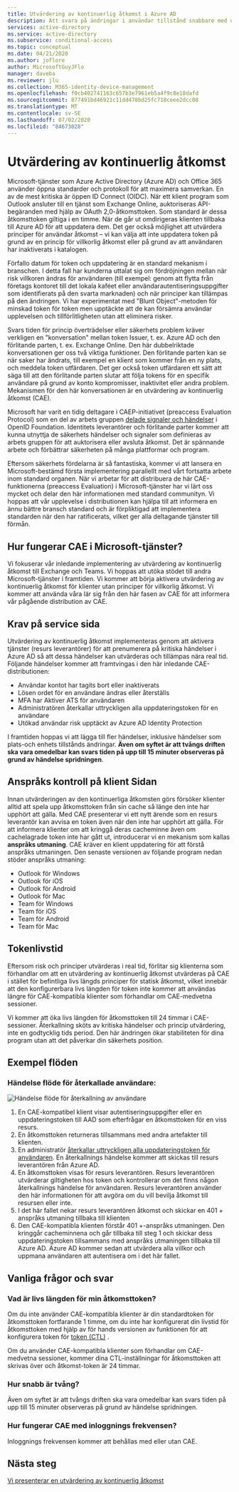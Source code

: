 ```yaml
---
title: Utvärdering av kontinuerlig åtkomst i Azure AD
description: Att svara på ändringar i användar tillstånd snabbare med utvärdering av kontinuerlig åtkomst i Azure AD
services: active-directory
ms.service: active-directory
ms.subservice: conditional-access
ms.topic: conceptual
ms.date: 04/21/2020
ms.author: joflore
author: MicrosoftGuyJFlo
manager: daveba
ms.reviewer: jlu
ms.collection: M365-identity-device-management
ms.openlocfilehash: f0cb402741163c657b3e7961eb5a4f9c8e18dafd
ms.sourcegitcommit: 877491bd46921c11dd478bd25fc718ceee2dcc08
ms.translationtype: MT
ms.contentlocale: sv-SE
ms.lasthandoff: 07/02/2020
ms.locfileid: "84673028"
---
```

# <a name="continuous-access-evaluation"></a>Utvärdering av kontinuerlig åtkomst

Microsoft-tjänster som Azure Active Directory (Azure AD) och Office 365 använder öppna standarder och protokoll för att maximera samverkan. En av de mest kritiska är öppen ID Connect (OIDC). När ett klient program som Outlook ansluter till en tjänst som Exchange Online, auktoriseras API-begäranden med hjälp av OAuth 2,0-åtkomsttoken. Som standard är dessa åtkomsttoken giltiga i en timme. När de går ut omdirigeras klienten tillbaka till Azure AD för att uppdatera dem. Det ger också möjlighet att utvärdera principer för användar åtkomst – vi kan välja att inte uppdatera token på grund av en princip för villkorlig åtkomst eller på grund av att användaren har inaktiverats i katalogen. 

Förfallo datum för token och uppdatering är en standard mekanism i branschen. I detta fall har kunderna uttalat sig om fördröjningen mellan när risk villkoren ändras för användaren (till exempel: genom att flytta från företags kontoret till det lokala kaféet eller användarautentiseringsuppgifter som identifierats på den svarta marknaden) och när principer kan tillämpas på den ändringen. Vi har experimentat med "Blunt Object"-metoden för minskad token för token men upptäckte att de kan försämra användar upplevelsen och tillförlitligheten utan att eliminera risker.

Svars tiden för princip överträdelser eller säkerhets problem kräver verkligen en "konversation" mellan token Issuer, t. ex. Azure AD och den förlitande parten, t. ex. Exchange Online. Den här dubbelriktade konversationen ger oss två viktiga funktioner. Den förlitande parten kan se när saker har ändrats, till exempel en klient som kommer från en ny plats, och meddela token utfärdaren. Det ger också token utfärdaren ett sätt att säga till att den förlitande parten slutar att följa tokens för en specifik användare på grund av konto kompromisser, inaktivitet eller andra problem. Mekanismen för den här konversationen är en utvärdering av kontinuerlig åtkomst (CAE).

Microsoft har varit en tidig deltagare i CAEP-initiativet (preaccess Evaluation Protocol) som en del av arbets gruppen [delade signaler och händelser](https://openid.net/wg/sse/) i OpenID Foundation. Identitets leverantörer och förlitande parter kommer att kunna utnyttja de säkerhets händelser och signaler som definieras av arbets gruppen för att auktorisera eller avsluta åtkomst. Det är spännande arbete och förbättrar säkerheten på många plattformar och program.

Eftersom säkerhets fördelarna är så fantastiska, kommer vi att lansera en Microsoft-bestämd första implementering parallellt med vårt fortsatta arbete inom standard organen. När vi arbetar för att distribuera de här CAE-funktionerna (preaccess Evaluation) i Microsoft-tjänster har vi lärt oss mycket och delar den här informationen med standard communityn. Vi hoppas att vår upplevelse i distributionen kan hjälpa till att informera en ännu bättre bransch standard och är förpliktigad att implementera standarden när den har ratificerats, vilket ger alla deltagande tjänster till förmån.

## <a name="how-does-cae-work-in-microsoft-services"></a>Hur fungerar CAE i Microsoft-tjänster?

Vi fokuserar vår inledande implementering av utvärdering av kontinuerlig åtkomst till Exchange och Teams. Vi hoppas att utöka stödet till andra Microsoft-tjänster i framtiden. Vi kommer att börja aktivera utvärdering av kontinuerlig åtkomst för klienter utan principer för villkorlig åtkomst. Vi kommer att använda våra lär sig från den här fasen av CAE för att informera vår pågående distribution av CAE.

## <a name="service-side-requirements"></a>Krav på service sida

Utvärdering av kontinuerlig åtkomst implementeras genom att aktivera tjänster (resurs leverantörer) för att prenumerera på kritiska händelser i Azure AD så att dessa händelser kan utvärderas och tillämpas nära real tid. Följande händelser kommer att framtvingas i den här inledande CAE-distributionen:

- Användar kontot har tagits bort eller inaktiverats
- Lösen ordet för en användare ändras eller återställs
- MFA har Aktiver ATS för användaren
- Administratören återkallar uttryckligen alla uppdateringstoken för en användare
- Utökad användar risk upptäckt av Azure AD Identity Protection

I framtiden hoppas vi att lägga till fler händelser, inklusive händelser som plats-och enhets tillstånds ändringar. **Även om syftet är att tvångs driften ska vara omedelbar kan svars tiden på upp till 15 minuter observeras på grund av händelse spridningen**. 

## <a name="client-side-claim-challenge"></a>Anspråks kontroll på klient Sidan

Innan utvärderingen av den kontinuerliga åtkomsten görs försöker klienter alltid att spela upp åtkomsttoken från sin cache så länge den inte har upphört att gälla. Med CAE presenterar vi ett nytt ärende som en resurs leverantör kan avvisa en token även när den inte har upphört att gälla. För att informera klienter om att kringgå deras cacheminne även om cachelagrade token inte har gått ut, introducerar vi en mekanism som kallas **anspråks utmaning**. CAE kräver en klient uppdatering för att förstå anspråks utmaningen. Den senaste versionen av följande program nedan stöder anspråks utmaning:

- Outlook för Windows 
- Outlook för iOS 
- Outlook för Android 
- Outlook för Mac 
- Team för Windows
- Team för iOS 
- Team för Android 
- Team för Mac 

## <a name="token-lifetime"></a>Tokenlivstid

Eftersom risk och principer utvärderas i real tid, förlitar sig klienterna som förhandlar om att en utvärdering av kontinuerlig åtkomst utvärderas på CAE i stället för befintliga livs längds principer för statisk åtkomst, vilket innebär att den konfigurerbara livs längden för token inte kommer att användas längre för CAE-kompatibla klienter som förhandlar om CAE-medvetna sessioner.

Vi kommer att öka livs längden för åtkomsttoken till 24 timmar i CAE-sessioner. Återkallning sköts av kritiska händelser och princip utvärdering, inte en godtycklig tids period. Den här ändringen ökar stabiliteten för dina program utan att det påverkar din säkerhets position. 

## <a name="example-flows"></a>Exempel flöden

### <a name="user-revocation-event-flow"></a>Händelse flöde för återkallade användare:

![Händelse flöde för återkallning av användare](./media/concept-fundamentals-continuous-access-evaluation/user-revocation-event-flow.png)

1. En CAE-kompatibel klient visar autentiseringsuppgifter eller en uppdateringstoken till AAD som efterfrågar en åtkomsttoken för en viss resurs.
1. En åtkomsttoken returneras tillsammans med andra artefakter till klienten.
1. En administratör [återkallar uttryckligen alla uppdateringstoken för användaren](https://docs.microsoft.com/powershell/module/azuread/revoke-azureaduserallrefreshtoken?view=azureadps-2.0). En återkallnings händelse kommer att skickas till resurs leverantören från Azure AD.
1. En åtkomsttoken visas för resurs leverantören. Resurs leverantören utvärderar giltigheten hos token och kontrollerar om det finns någon återkallnings händelse för användaren. Resurs leverantören använder den här informationen för att avgöra om du vill bevilja åtkomst till resursen eller inte.
1. I det här fallet nekar resurs leverantören åtkomst och skickar en 401 + anspråks utmaning tillbaka till klienten
1. Den CAE-kompatibla klienten förstår 401 +-anspråks utmaningen. Den kringgår cacheminnena och går tillbaka till steg 1 och skickar dess uppdateringstoken tillsammans med anspråks utmaningen tillbaka till Azure AD. Azure AD kommer sedan att utvärdera alla villkor och uppmana användaren att autentisera om i det här fallet.

## <a name="faqs"></a>Vanliga frågor och svar

### <a name="what-is-the-lifetime-of-my-access-token"></a>Vad är livs längden för min åtkomsttoken?

Om du inte använder CAE-kompatibla klienter är din standardtoken för åtkomsttoken fortfarande 1 timme, om du inte har konfigurerat din livstid för åtkomsttoken med hjälp av för hands versionen av funktionen för att konfigurera token för [token (CTL)](../develop/active-directory-configurable-token-lifetimes.md) .

Om du använder CAE-kompatibla klienter som förhandlar om CAE-medvetna sessioner, kommer dina CTL-inställningar för åtkomsttoken att skrivas över och åtkomst-token är 24 timmar.

### <a name="how-quick-is-enforcement"></a>Hur snabb är tvång?

Även om syftet är att tvångs driften ska vara omedelbar kan svars tiden på upp till 15 minuter observeras på grund av händelse spridningen.

### <a name="how-will-cae-work-with-sign-in-frequency"></a>Hur fungerar CAE med inloggnings frekvensen?

Inloggnings frekvensen kommer att behållas med eller utan CAE.

## <a name="next-steps"></a>Nästa steg

[Vi presenterar en utvärdering av kontinuerlig åtkomst](https://techcommunity.microsoft.com/t5/azure-active-directory-identity/moving-towards-real-time-policy-and-security-enforcement/ba-p/1276933)
